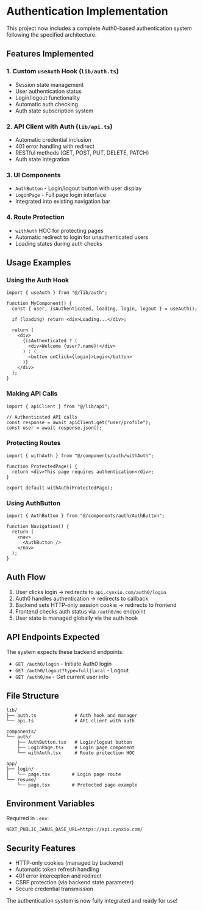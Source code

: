 # Authentication Implementation

This project now includes a complete Auth0-based authentication system following the specified architecture.

## Features Implemented

### 1. Custom `useAuth` Hook (`lib/auth.ts`)

- Session state management
- User authentication status
- Login/logout functionality
- Automatic auth checking
- Auth state subscription system

### 2. API Client with Auth (`lib/api.ts`)

- Automatic credential inclusion
- 401 error handling with redirect
- RESTful methods (GET, POST, PUT, DELETE, PATCH)
- Auth state integration

### 3. UI Components

- `AuthButton` - Login/logout button with user display
- `LoginPage` - Full page login interface
- Integrated into existing navigation bar

### 4. Route Protection

- `withAuth` HOC for protecting pages
- Automatic redirect to login for unauthenticated users
- Loading states during auth checks

## Usage Examples

### Using the Auth Hook

```tsx
import { useAuth } from "@/lib/auth";

function MyComponent() {
  const { user, isAuthenticated, loading, login, logout } = useAuth();

  if (loading) return <div>Loading...</div>;

  return (
    <div>
      {isAuthenticated ? (
        <div>Welcome {user?.name}!</div>
      ) : (
        <button onClick={login}>Login</button>
      )}
    </div>
  );
}
```

### Making API Calls

```tsx
import { apiClient } from "@/lib/api";

// Authenticated API calls
const response = await apiClient.get("user/profile");
const user = await response.json();
```

### Protecting Routes

```tsx
import { withAuth } from "@/components/auth/withAuth";

function ProtectedPage() {
  return <div>This page requires authentication</div>;
}

export default withAuth(ProtectedPage);
```

### Using AuthButton

```tsx
import { AuthButton } from "@/components/auth/AuthButton";

function Navigation() {
  return (
    <nav>
      <AuthButton />
    </nav>
  );
}
```

## Auth Flow

1. User clicks login → redirects to `api.cynxio.com/auth0/login`
2. Auth0 handles authentication → redirects to callback
3. Backend sets HTTP-only session cookie → redirects to frontend
4. Frontend checks auth status via `/auth0/me` endpoint
5. User state is managed globally via the auth hook

## API Endpoints Expected

The system expects these backend endpoints:

- `GET /auth0/login` - Initiate Auth0 login
- `GET /auth0/logout?type=full|local` - Logout
- `GET /auth0/me` - Get current user info

## File Structure

```
lib/
├── auth.ts              # Auth hook and manager
└── api.ts               # API client with auth

components/
└── auth/
    ├── AuthButton.tsx   # Login/logout button
    ├── LoginPage.tsx    # Login page component
    └── withAuth.tsx     # Route protection HOC

app/
├── login/
│   └── page.tsx        # Login page route
└── resume/
    └── page.tsx        # Protected page example
```

## Environment Variables

Required in `.env`:

```
NEXT_PUBLIC_JANUS_BASE_URL=https://api.cynxio.com/
```

## Security Features

- HTTP-only cookies (managed by backend)
- Automatic token refresh handling
- 401 error interception and redirect
- CSRF protection (via backend state parameter)
- Secure credential transmission

The authentication system is now fully integrated and ready for use!
